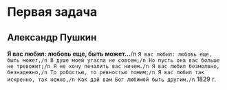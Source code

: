 ﻿# Первая задача
## Александр Пушкин
**Я вас любил: любовь еще, быть может…**/n
`Я вас любил: любовь еще, быть может,/n
В душе моей угасла не совсем;/n
Но пусть она вас больше не тревожит;/n
Я не хочу печалить вас ничем./n
Я вас любил безмолвно, безнадежно,/n
То робостью, то ревностью томим;/n
Я вас любил так искренно, так нежно,/n
Как дай вам Бог любимой быть другим./n`
1829 г.

